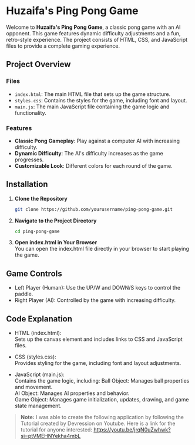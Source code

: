 # Huzaifa's Ping Pong Game

Welcome to **Huzaifa's Ping Pong Game**, a classic pong game with an AI opponent. This game features dynamic difficulty adjustments and a fun, retro-style experience. The project consists of HTML, CSS, and JavaScript files to provide a complete gaming experience.  

## Project Overview

### Files

- `index.html`: The main HTML file that sets up the game structure.
- `styles.css`: Contains the styles for the game, including font and layout.
- `main.js`: The main JavaScript file containing the game logic and functionality.

### Features

- **Classic Pong Gameplay**: Play against a computer AI with increasing difficulty.
- **Dynamic Difficulty**: The AI's difficulty increases as the game progresses.
- **Customizable Look**: Different colors for each round of the game.

## Installation

1. **Clone the Repository**

   ```bash
   git clone https://github.com/yourusername/ping-pong-game.git

2. **Navigate to the Project Directory**

   ```bash
   cd ping-pong-game

3. **Open index.html in Your Browser**  
You can open the index.html file directly in your browser to start playing the game.

## Game Controls
* Left Player (Human): Use the UP/W and DOWN/S keys to control the paddle.
* Right Player (AI): Controlled by the game with increasing difficulty.

## Code Explanation

* HTML (index.html):  
Sets up the canvas element and includes links to CSS and JavaScript files.

* CSS (styles.css):  
Provides styling for the game, including font and layout adjustments.

* JavaScript (main.js):  
Contains the game logic, including:
   Ball Object: Manages ball properties and movement.  
   AI Object: Manages AI properties and behavior.  
   Game Object: Manages game initialization, updates, drawing, and game state management.

      




        
> **Note:**
> I was able to create the following application by following the Tutorial created by Devression on Youtube. Here is a link for the tutorial for anyone interested: https://youtu.be/jrqN0uZwhwk?si=ptVMEHNYekha4mbL

